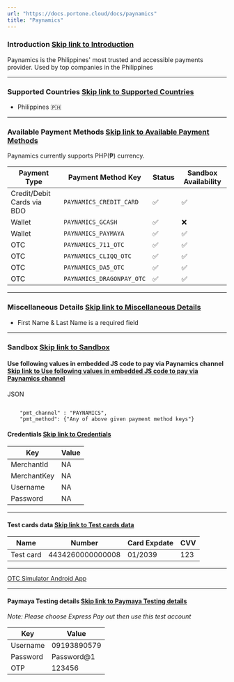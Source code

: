 ```yaml
---
url: "https://docs.portone.cloud/docs/paynamics"
title: "Paynamics"
---
```


### Introduction   [Skip link to Introduction](https://docs.portone.cloud/docs/paynamics\#introduction)

Paynamics is the Philippines' most trusted and accessible payments provider. Used by top companies in the Philippines

* * *

### Supported Countries   [Skip link to Supported Countries](https://docs.portone.cloud/docs/paynamics\#supported-countries)

- Philippines 🇵🇭

* * *

### Available Payment Methods   [Skip link to Available Payment Methods](https://docs.portone.cloud/docs/paynamics\#available-payment-methods)

Paynamics currently supports PHP(₱) currency.

| Payment Type | Payment Method Key | Status | Sandbox Availability |
| --- | --- | --- | --- |
| Credit/Debit Cards via BDO | `PAYNAMICS_CREDIT_CARD` | ✅ | ✅ |
| Wallet | `PAYNAMICS_GCASH` | ✅ | ❌ |
| Wallet | `PAYNAMICS_PAYMAYA` | ✅ | ✅ |
| OTC | `PAYNAMICS_711_OTC` | ✅ | ✅ |
| OTC | `PAYNAMICS_CLIQQ_OTC` | ✅ | ✅ |
| OTC | `PAYNAMICS_DA5_OTC` | ✅ | ✅ |
| OTC | `PAYNAMICS_DRAGONPAY_OTC` | ✅ | ✅ |

* * *

### Miscellaneous Details   [Skip link to Miscellaneous Details](https://docs.portone.cloud/docs/paynamics\#miscellaneous-details)

- First Name & Last Name is a required field

* * *

### Sandbox   [Skip link to Sandbox](https://docs.portone.cloud/docs/paynamics\#sandbox)

#### Use following values in embedded JS code to pay via Paynamics channel   [Skip link to Use following values in embedded JS code to pay via Paynamics channel](https://docs.portone.cloud/docs/paynamics\#use-following-values-in-embedded-js-code-to-pay-via-paynamics-channel)

JSON

```rdmd-code lang-json theme-light

    "pmt_channel" : "PAYNAMICS",
    "pmt_method": {"Any of above given payment method keys"}

```

#### Credentials   [Skip link to Credentials](https://docs.portone.cloud/docs/paynamics\#credentials)

| Key | Value |
| --- | --- |
| MerchantId | NA |
| MerchantKey | NA |
| Username | NA |
| Password | NA |

* * *

#### Test cards data   [Skip link to Test cards data](https://docs.portone.cloud/docs/paynamics\#test-cards-data)

| Name | Number | Card Expdate | CVV |
| --- | --- | --- | --- |
| Test card | 4434260000000008 | 01/2039 | 123 |

* * *

[OTC Simulator Android App](https://play.google.com/store/apps/details?id=net.paynamics.paychannelsimulator&hl=en_US)

* * *

#### Paymaya Testing details   [Skip link to Paymaya Testing details](https://docs.portone.cloud/docs/paynamics\#paymaya-testing-details)

_Note: Please choose Express Pay out then use this test account_

| Key | Value |
| --- | --- |
| Username | 09193890579 |
| Password | Password@1 |
| OTP | 123456 |
